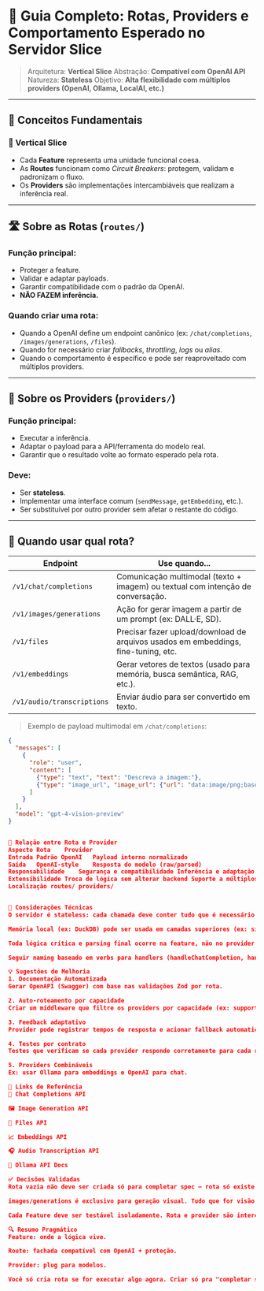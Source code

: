 # 📘 Guia Completo: Rotas, Providers e Comportamento Esperado no Servidor Slice

> Arquitetura: **Vertical Slice**
> Abstração: **Compatível com OpenAI API**
> Natureza: **Stateless**
> Objetivo: **Alta flexibilidade com múltiplos providers (OpenAI, Ollama, LocalAI, etc.)**

---

## 🧠 Conceitos Fundamentais

### 📌 Vertical Slice

- Cada **Feature** representa uma unidade funcional coesa.
- As **Routes** funcionam como _Circuit Breakers_: protegem, validam e padronizam o fluxo.
- Os **Providers** são implementações intercambiáveis que realizam a inferência real.

---

## 🛣️ Sobre as Rotas (`routes/`)

### Função principal:
- Proteger a feature.
- Validar e adaptar payloads.
- Garantir compatibilidade com o padrão da OpenAI.
- **NÃO FAZEM inferência.**

### Quando criar uma rota:
- Quando a OpenAI define um endpoint canônico (ex: `/chat/completions`, `/images/generations`, `/files`).
- Quando for necessário criar _fallbacks_, _throttling_, _logs_ ou _alias_.
- Quando o comportamento é específico e pode ser reaproveitado com múltiplos providers.

---

## 🧩 Sobre os Providers (`providers/`)

### Função principal:
- Executar a inferência.
- Adaptar o payload para a API/ferramenta do modelo real.
- Garantir que o resultado volte ao formato esperado pela rota.

### Deve:
- Ser **stateless**.
- Implementar uma interface comum (`sendMessage`, `getEmbedding`, etc.).
- Ser substituível por outro provider sem afetar o restante do código.

---

## 🧭 Quando usar qual rota?

| Endpoint                        | Use quando...                                                                                      |
|--------------------------------|------------------------------------------------------------------------------------------------------|
| `/v1/chat/completions`         | Comunicação multimodal (texto + imagem) ou textual com intenção de conversação.                    |
| `/v1/images/generations`       | Ação for gerar imagem a partir de um prompt (ex: DALL·E, SD).                                      |
| `/v1/files`                    | Precisar fazer upload/download de arquivos usados em embeddings, fine-tuning, etc.                 |
| `/v1/embeddings`               | Gerar vetores de textos (usado para memória, busca semântica, RAG, etc.).                          |
| `/v1/audio/transcriptions`     | Enviar áudio para ser convertido em texto.                                                         |

> Exemplo de payload multimodal em `/chat/completions`:
```json
{
  "messages": [
    {
      "role": "user",
      "content": [
        {"type": "text", "text": "Descreva a imagem:"},
        {"type": "image_url", "image_url": {"url": "data:image/png;base64,...."}}
      ]
    }
  ],
  "model": "gpt-4-vision-preview"
}


🔄 Relação entre Rota e Provider
Aspecto	Rota	Provider
Entrada	Padrão OpenAI	Payload interno normalizado
Saída	OpenAI-style	Resposta do modelo (raw/parsed)
Responsabilidade	Segurança e compatibilidade	Inferência e adaptação
Extensibilidade	Troca de lógica sem alterar backend	Suporte a múltiplos modelos
Localização	routes/	providers/


🧰 Considerações Técnicas
O servidor é stateless: cada chamada deve conter tudo que é necessário para executar a task.

Memória local (ex: DuckDB) pode ser usada em camadas superiores (ex: simuladores de memória), mas nunca dentro do provider.

Toda lógica crítica e parsing final ocorre na feature, não no provider.

Seguir naming baseado em verbs para handlers (handleChatCompletion, handleEmbeddingGeneration, etc.)

💡 Sugestões de Melhoria
1. Documentação Automatizada
Gerar OpenAPI (Swagger) com base nas validações Zod por rota.

2. Auto-roteamento por capacidade
Criar um middleware que filtre os providers por capacidade (ex: supports_vision: true, supports_audio: false).

3. Feedback adaptativo
Provider pode registrar tempos de resposta e acionar fallback automaticamente (circuit breaker real).

4. Testes por contrato
Testes que verificam se cada provider responde corretamente para cada rota padronizada.

5. Providers Combináveis
Ex: usar Ollama para embeddings e OpenAI para chat.

📎 Links de Referência
📘 Chat Completions API

🖼️ Image Generation API

📁 Files API

📈 Embeddings API

🎧 Audio Transcription API

🔄 Ollama API Docs

✅ Decisões Validadas
Rota vazia não deve ser criada só para completar spec — rota só existe se tiver feature real associada.

images/generations é exclusivo para geração visual. Tudo que for visão + texto entra em /chat/completions (ex: GPT-4V).

Cada Feature deve ser testável isoladamente. Rota e provider são intercambiáveis sem afetar lógica da feature.

🔍 Resumo Pragmático
Feature: onde a lógica vive.

Route: fachada compatível com OpenAI + proteção.

Provider: plug para modelos.

Você só cria rota se for executar algo agora. Criar só pra "completar spec" = antipattern.
